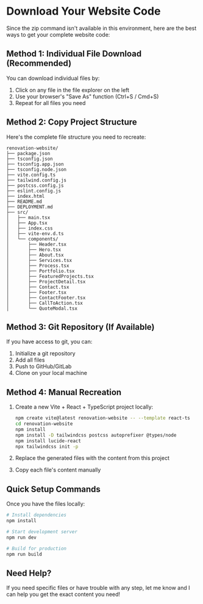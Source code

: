 # Download Your Website Code

Since the zip command isn't available in this environment, here are the best ways to get your complete website code:

## Method 1: Individual File Download (Recommended)
You can download individual files by:
1. Click on any file in the file explorer on the left
2. Use your browser's "Save As" function (Ctrl+S / Cmd+S)
3. Repeat for all files you need

## Method 2: Copy Project Structure
Here's the complete file structure you need to recreate:

```
renovation-website/
├── package.json
├── tsconfig.json
├── tsconfig.app.json
├── tsconfig.node.json
├── vite.config.ts
├── tailwind.config.js
├── postcss.config.js
├── eslint.config.js
├── index.html
├── README.md
├── DEPLOYMENT.md
├── src/
│   ├── main.tsx
│   ├── App.tsx
│   ├── index.css
│   ├── vite-env.d.ts
│   └── components/
│       ├── Header.tsx
│       ├── Hero.tsx
│       ├── About.tsx
│       ├── Services.tsx
│       ├── Process.tsx
│       ├── Portfolio.tsx
│       ├── FeaturedProjects.tsx
│       ├── ProjectDetail.tsx
│       ├── Contact.tsx
│       ├── Footer.tsx
│       ├── ContactFooter.tsx
│       ├── CallToAction.tsx
│       └── QuoteModal.tsx
```

## Method 3: Git Repository (If Available)
If you have access to git, you can:
1. Initialize a git repository
2. Add all files
3. Push to GitHub/GitLab
4. Clone on your local machine

## Method 4: Manual Recreation
1. Create a new Vite + React + TypeScript project locally:
   ```bash
   npm create vite@latest renovation-website -- --template react-ts
   cd renovation-website
   npm install
   npm install -D tailwindcss postcss autoprefixer @types/node
   npm install lucide-react
   npx tailwindcss init -p
   ```

2. Replace the generated files with the content from this project
3. Copy each file's content manually

## Quick Setup Commands
Once you have the files locally:

```bash
# Install dependencies
npm install

# Start development server
npm run dev

# Build for production
npm run build
```

## Need Help?
If you need specific files or have trouble with any step, let me know and I can help you get the exact content you need!